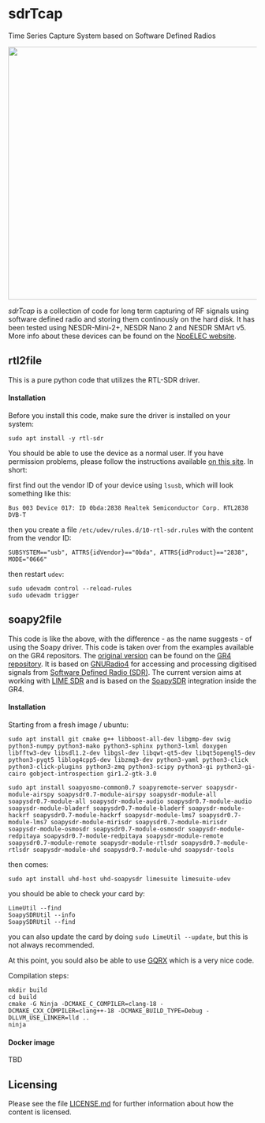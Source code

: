 # sdrTcap
Time Series Capture System based on Software Defined Radios 

<div style="margin-left:auto;margin-right:auto;text-align:center">
<img src="https://raw.githubusercontent.com/xaratustrah/sdrTcap/master/rsrc/sdrTcap.jpg" width="512">
</div>  

*sdrTcap* is a collection of code for long term capturing of RF signals using software defined radio and storing them continously on the hard disk. It has been tested using NESDR-Mini-2+, NESDR Nano 2 and NESDR SMArt v5. More info about these devices can be found on the [NooELEC website](https://support.nooelec.com/hc/en-us/articles/360005805834-NESDR-Series).


## rtl2file

This is a pure python code that utilizes the RTL-SDR driver.


#### Installation

Before you install this code, make sure the driver is installed on your system:

```
sudo apt install -y rtl-sdr
```

You should be able to use the device as a normal user. If you have permission problems, please follow the instructions available [on this site](https://pysdr.org/content/rtlsdr.html#rtl-sdr-background). In short:

first find out the vendor ID of your device using `lsusb`, which will look something like this:

```
Bus 003 Device 017: ID 0bda:2838 Realtek Semiconductor Corp. RTL2838 DVB-T
```

then you create a file `/etc/udev/rules.d/10-rtl-sdr.rules` with the content from the vendor ID:

```
SUBSYSTEM=="usb", ATTRS{idVendor}=="0bda", ATTRS{idProduct}=="2838", MODE="0666"
```

then restart `udev`:

```
sudo udevadm control --reload-rules
sudo udevadm trigger
```

## soapy2file

This code is like the above, with the difference - as the name suggests - of using the Soapy driver. This code is taken over from the examples available on the GR4 repositors. The [original version](https://raw.githubusercontent.com/fair-acc/gnuradio4/refs/heads/main/blocks/soapy/src/soapy_example.cpp) can be found on the [GR4 repository](https://github.com/fair-acc/gnuradio4/tree/main). It is based on [GNURadio4](https://github.com/fair-acc/gnuradio4) for accessing and processing digitised signals from [Software Defined Radio (SDR)](https://de.wikipedia.org/wiki/Software_Defined_Radio). The current version aims at working with [LIME SDR](https://limemicro.com/boards/limesdr/) and is based on the [SoapySDR](https://github.com/pothosware/SoapySDR/wiki) integration inside the GR4.

#### Installation

Starting from a fresh image / ubuntu:

```
sudo apt install git cmake g++ libboost-all-dev libgmp-dev swig python3-numpy python3-mako python3-sphinx python3-lxml doxygen libfftw3-dev libsdl1.2-dev libgsl-dev libqwt-qt5-dev libqt5opengl5-dev python3-pyqt5 liblog4cpp5-dev libzmq3-dev python3-yaml python3-click python3-click-plugins python3-zmq python3-scipy python3-gi python3-gi-cairo gobject-introspection gir1.2-gtk-3.0

sudo apt install soapyosmo-common0.7 soapyremote-server soapysdr-module-airspy soapysdr0.7-module-airspy soapysdr-module-all soapysdr0.7-module-all soapysdr-module-audio soapysdr0.7-module-audio soapysdr-module-bladerf soapysdr0.7-module-bladerf soapysdr-module-hackrf soapysdr0.7-module-hackrf soapysdr-module-lms7 soapysdr0.7-module-lms7 soapysdr-module-mirisdr soapysdr0.7-module-mirisdr soapysdr-module-osmosdr soapysdr0.7-module-osmosdr soapysdr-module-redpitaya soapysdr0.7-module-redpitaya soapysdr-module-remote soapysdr0.7-module-remote soapysdr-module-rtlsdr soapysdr0.7-module-rtlsdr soapysdr-module-uhd soapysdr0.7-module-uhd soapysdr-tools
```

then comes:

```
sudo apt install uhd-host uhd-soapysdr limesuite limesuite-udev
```

you should be able to check your card by:

```
LimeUtil --find
SoapySDRUtil --info
SoapySDRUtil --find
```

you can also update the card by doing `sudo LimeUtil --update`, but this is not always recommended.

At this point, you sould also be able to use [GQRX](https://www.gqrx.dk/) which is a very nice code.


Compilation steps:

```
mkdir build
cd build
cmake -G Ninja -DCMAKE_C_COMPILER=clang-18 -DCMAKE_CXX_COMPILER=clang++-18 -DCMAKE_BUILD_TYPE=Debug -DLLVM_USE_LINKER=lld ..
ninja
```

#### Docker image

TBD


## Licensing

Please see the file [LICENSE.md](./LICENSE.md) for further information about how the content is licensed.


